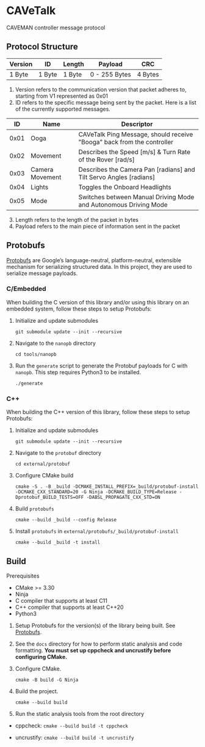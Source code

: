# CAVeTalk

CAVEMAN controller message protocol

## Protocol Structure

| Version | ID     | Length | Payload       | CRC     |
| ------- | ------ | ------ | ------------- | ------- |
| 1 Byte  | 1 Byte | 1 Byte | 0 - 255 Bytes | 4 Bytes |

1. Version refers to the communication version that packet adheres to, starting from V1 represented as 0x01
2. ID refers to the specific message being sent by the packet. Here is a list of the currently supported messages.

| ID   | Name            | Descriptor                                                             |
| ---- | --------------- | ---------------------------------------------------------------------- |
| 0x01 | Ooga            | CAVeTalk Ping Message, should receive "Booga" back from the controller |
| 0x02 | Movement        | Describes the Speed [m/s] & Turn Rate of the Rover [rad/s]             |
| 0x03 | Camera Movement | Describes the Camera Pan [radians] and Tilt Servo Angles [radians]     |
| 0x04 | Lights          | Toggles the Onboard Headlights                                         |
| 0x05 | Mode            | Switches between Manual Driving Mode and Autonomous Driving Mode       |

3. Length refers to the length of the packet in bytes
4. Payload refers to the main piece of information sent in the packet

## Protobufs

[Protobufs](https://protobuf.dev/) are Google’s language-neutral, platform-neutral, extensible mechanism for serializing structured data. In this project, they are used to serialize message payloads.

### C/Embedded

When building the C version of this library and/or using this library on an embedded system, follow these steps to setup Protobufs:

1. Initialize and update submodules

   `git submodule update --init --recursive`

3. Navigate to the `nanopb` directory

   `cd tools/nanopb`

4. Run the `generate` script to generate the Protobuf payloads for C with `nanopb`.  This step requires Python3 to be installed.

    `./generate`

### C++

When building the C++ version of this library, follow these steps to setup Protobufs:

1. Initialize and update submodules

   `git submodule update --init --recursive`

2. Navigate to the `protobuf` directory

   `cd external/protobuf`

3. Configure CMake build

   `cmake -S . -B _build -DCMAKE_INSTALL_PREFIX=_build/protobuf-install -DCMAKE_CXX_STANDARD=20 -G Ninja -DCMAKE_BUILD_TYPE=Release -Dprotobuf_BUILD_TESTS=OFF -DABSL_PROPAGATE_CXX_STD=ON`

4. Build `protobufs`

   `cmake --build _build --config Release`

5. Install `protobufs` in `external/protobufs/_build/protobuf-install`

   `cmake --build _build -t install`

## Build

Prerequisites
- CMake >= 3.30
- Ninja
- C compiler that supports at least C11
- C++ compiler that supports at least C++20
- Python3

1. Setup Protobufs for the version(s) of the library being built.  See [Protobufs](#protobufs).

2. See the `docs` directory for how to perform static analysis and code formatting. **You must set up cppcheck and uncrustify before configuring CMake.**

3. Configure CMake.

   `cmake -B build -G Ninja`

4. Build the project.

   `cmake --build build`

5. Run the static analysis tools from the root directory

- cppcheck: `cmake --build build -t cppcheck`

- uncrustify: `cmake --build build -t uncrustify`